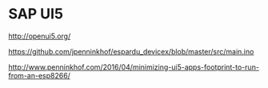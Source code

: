 # SAP UI5

http://openui5.org/

https://github.com/jpenninkhof/espardu_devicex/blob/master/src/main.ino

http://www.penninkhof.com/2016/04/minimizing-ui5-apps-footprint-to-run-from-an-esp8266/
